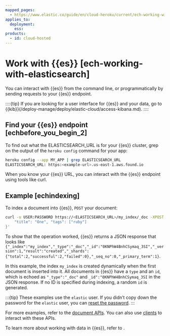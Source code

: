 ```yaml
---
mapped_pages:
  - https://www.elastic.co/guide/en/cloud-heroku/current/ech-working-with-elasticsearch.html
applies_to:
  deployment:
    ess:
products:
  - id: cloud-hosted
---
```


# Work with {{es}} [ech-working-with-elasticsearch]

You can interact with {{es}} from the command line, or programmatically by sending requests to your {{es}} endpoint.

::::{tip}
If you are looking for a user interface for {{es}} and your data, go to {{kib}}(/deploy-manage/deploy/elastic-cloud/access-kibana.md).
::::

## Find your {{es}} endpoint [echbefore_you_begin_2]

To find out what the ELASTICSEARCH_URL is for your {{es}} cluster, grep on the output of the `heroku config` command for your app:

```bash
heroku config --app MY_APP | grep ELASTICSEARCH_URL
ELASTICSEARCH_URL: https:<example-url>.us-east-1.aws.found.io
```

When you know your {{es}} URL, you can interact with the {{es}} endpoint using tools like curl.

## Example [echindexing]

To index a document into {{es}}, `POST` your document:

```bash
curl -u USER:PASSWORD https://<ELASTICSEARCH_URL>/my_index/_doc -XPOST -H 'Content-Type: application/json' -d '{
    "title": "One", "tags": ["ruby"]
}'
```

To show that the operation worked, {{es}} returns a JSON response that looks like `{"_index":"my_index","_type":"_doc","_id":"0KNPhW4BnhCSymaq_3SI","_version":1,"result":"created","_shards":{"total":2,"successful":2,"failed":0},"_seq_no":0,"_primary_term":1}`.

In this example, the index `my_index` is created dynamically when the first document is inserted into it. All documents in {{es}} have a `type` and an `id`, which is echoed as `"_type":"_doc"` and `_id":"0KNPhW4BnhCSymaq_3SI` in the JSON response. If no ID is specified during indexing, a random `id` is generated.

:::{tip}
These examples use the `elastic` user. If you didn’t copy down the password for the `elastic` user, you can [reset the password](/deploy-manage/users-roles/cluster-or-deployment-auth/manage-elastic-user-cloud.md).
:::

For more examples, refer to the [document APIs](https://www.elastic.co/docs/api/doc/elasticsearch/group/endpoint-document). You can also use [clients](/reference/elasticsearch-clients/index.md) to interact with these APIs.

To learn more about working with data in {{es}}, refer to [](/manage-data/index.md).